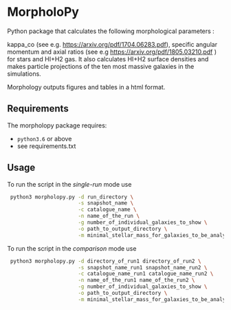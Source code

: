 MorpholoPy
=========

Python package that calculates the following morphological parameters :

kappa_co (see e.g. https://arxiv.org/pdf/1704.06283.pdf), specific angular momentum and axial ratios (see e.g https://arxiv.org/pdf/1805.03210.pdf ) for stars and HI+H2 gas. It also calculates HI+H2 surface densities and makes
particle projections of the ten most massive galaxies in the simulations.

Morphology outputs figures and tables in a html format.

Requirements
----------------

The morpholopy package requires:

+ `python3.6` or above
+ see requirements.txt

Usage
---------------

To run the script in the _single-run_ mode use
```bash
 python3 morpholopy.py -d run_directory \
                       -s snapshot_name \
                       -c catalogue_name \
                       -n name_of_the_run \
                       -g number_of_individual_galaxies_to_show \
                       -o path_to_output_directory \
                       -m minimal_stellar_mass_for_galaxies_to_be_analysed
```

To run the script in the _comparison_ mode use
```bash
 python3 morpholopy.py -d directory_of_run1 directory_of_run2 \
                       -s snapshot_name_run1 snapshot_name_run2 \
                       -c catalogue_name_run1 catalogue_name_run2 \
                       -n name_of_the_run1 name_of_the_run2 \
                       -g number_of_individual_galaxies_to_show \
                       -o path_to_output_directory \
                       -m minimal_stellar_mass_for_galaxies_to_be_analysed
```




